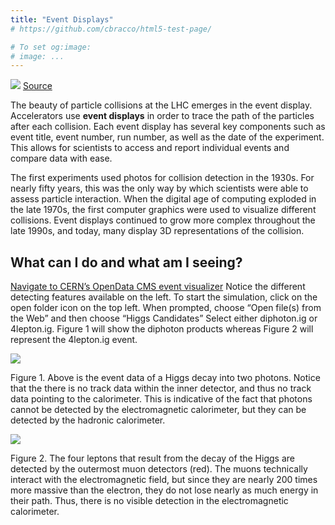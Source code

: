 ```yaml
---
title: "Event Displays"
# https://github.com/cbracco/html5-test-page/

# To set og:image:
# image: ...
---
```


![](https://www.symmetrymagazine.org/sites/default/files/breaking/wp-content/uploads/2010/03/CMS-Decoded-2-copy.jpg)
[Source](https://www.symmetrymagazine.org/breaking/2010/03/16/cms-event-display-decoded)

The beauty of particle collisions at the LHC emerges in the event display. Accelerators use **event displays** in order to trace the path of the particles after each collision. Each event display has several key components such as event title, event number, run number, as well as the date of the experiment. This allows for scientists to access and report individual events and compare data with ease.

The first experiments used photos for collision detection in the 1930s. For nearly fifty years, this was the only way by which scientists were able to assess particle interaction. When the digital age of computing exploded in the late 1970s, the first computer graphics were used to visualize different collisions. Event displays continued to grow more complex throughout the late 1990s, and today, many display 3D representations of the collision.


## What can I do and what am I seeing?
[Navigate to CERN’s OpenData CMS event visualizer](http://opendata.cern.ch/visualise/events/cms)
Notice the different detecting features available on the left. To start the simulation, click on the open folder icon on the top left.
When prompted, choose “Open file(s) from the Web” and then choose “Higgs Candidates”
Select either diphoton.ig or 4lepton.ig. Figure 1 will show the diphoton products whereas Figure 2 will represent the 4lepton.ig event.  

![](https://i.imgur.com/QAqRHts.png)

Figure 1. Above is the event data of a Higgs decay into two photons. Notice that the there is no track data within the inner detector, and thus no track data pointing to the calorimeter. This is indicative of the fact that photons cannot be detected by the electromagnetic calorimeter, but they can be detected by the hadronic calorimeter.

![](https://i.imgur.com/EAdDYSb.png)

Figure 2. The four leptons that result from the decay of the Higgs are detected by the outermost muon detectors (red). The muons technically interact with the electromagnetic field, but since they are nearly 200 times more massive than the electron, they do not lose nearly as much energy in their path. Thus, there is no visible detection in the electromagnetic calorimeter.

